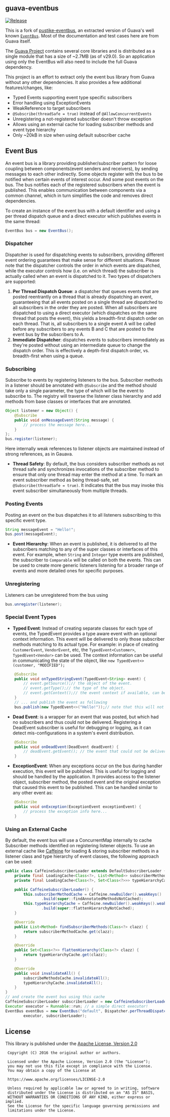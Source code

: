 ## guava-eventbus
[![Release](https://jitpack.io/v/crykn/guava-eventbus.svg)](https://jitpack.io/#crykn/guava-eventbus)

This is a fork of [pustike-eventbus](https://github.com/pustike/pustike-eventbus), an extracted version of Guava's well known [`EventBus`](https://github.com/google/guava/wiki/EventBusExplained). Most of the documentation  and test cases here are from Guava itself.

The [Guava Project](https://github.com/google/guava) contains several core libraries and is distributed as a single module that has a size of ~2.7MB (as of v29.0). So an application using only the EventBus will also need to include the full Guava dependency.

This project is an effort to extract only the event bus library from Guava without any other dependencies. It also provides a few additional features/changes, like:
* Typed Events supporting event type specific subscribers
* Error handling using ExceptionEvents
* WeakReference to target subscribers
* `@Subscribe(threadSafe = true)` instead of `@AllowConcurrentEvents`
* Unregistering a not-registered subscriber doesn't throw exception
* Allows using an external cache for loading subscriber methods and event type hierarchy
* Only ~20kB in size when using default subscriber cache

## Event Bus
An event bus is a library providing publisher/subscriber pattern for loose coupling between components(event senders and receivers), by sending messages to each other indirectly. Some objects register with the bus to be notified when certain events of interest occur. And some post events on the bus. The bus notifies each of the registered subscribers when the event is published. This enables communication between components via a common channel, which in turn simplifies the code and removes direct dependencies.

To create an instance of the event bus with a default identifier and using a per thread dispatch queue and a direct executor which publishes events in the same thread:
```java
EventBus bus = new EventBus();
```

### Dispatcher
Dispatcher is used for dispatching events to subscribers, providing different event ordering guarantees that make sense for different situations. Please note that the dispatcher controls the order in which events are dispatched, while the executor controls how (i.e. on which thread) the subscriber is actually called when an event is dispatched to it. Two types of dispatchers are supported:

1. **Per Thread Dispatch Queue**: a dispatcher that queues events that are posted reentrantly on a thread that is already dispatching an event, guaranteeing that all events posted on a single thread are dispatched to all subscribers in the order they are posted.
   When all subscribers are dispatched to using a direct executor (which dispatches on the same thread that posts the event), this yields a breadth-first dispatch order on each thread. That is, all subscribers to a single event A will be called before any subscribers to any events B and C that are posted to the event bus by the subscribers to A.
2. **Immediate Dispatcher**: dispatches events to subscribers immediately as they're posted without using an intermediate queue to change the dispatch order. This is effectively a depth-first dispatch order, vs. breadth-first when using a queue.

### Subscribing
Subscribe to events by registering listeners to the bus. Subscriber methods in a listener should be annotated with `@Subscribe` and the method should take only a single parameter, the type of which will be the event to subscribe to. The registry will traverse the listener class hierarchy and add methods from base classes or interfaces that are annotated.
```java
Object listener = new Object() {
    @Subscribe
    public void onMessageEvent(String message) {
        // process the message here...
    }
};
bus.register(listener);
```
Here internally weak references to listener objects are maintained instead of strong references, as in Gauava.

* **Thread Safety**: By default, the bus considers subscriber methods as not thread safe and synchronizes invocations of the subscriber method to ensure that only one thread may enter the method at a time. To mark an event subscriber method as being thread-safe, set `@Subscribe(threadSafe = true)`. It indicates that the bus may invoke this event subscriber simultaneously from multiple threads.

### Posting Events
Posting an event on the bus dispatches it to all listeners subscribing to this specific event type.
```java
String messageEvent = "Hello!";
bus.post(messageEvent);
```
* **Event Hierarchy**: When an event is published, it is delivered to all the subscribers matching to any of the super classes or interfaces of this event. For example, when `String` and `Integer` type events are published, the subscriber to `Comparable` will be called on both the events. This can be used to create more generic listeners listening for a broader range of events and more detailed ones for specific purposes.

### Unregistering
Listeners can be unregistered from the bus using
```java
bus.unregister(listener);
```

### Special Event Types
* **Typed Event**: Instead of creating separate classes for each type of events, the TypedEvent provides a type aware event with an optional context information. This event will be delivered to only those subscriber methods matching to its actual type. For example: in place of creating `CustomerEvent`, `VendorEvent`, etc, the `TypedEvent<Customer>`, `TypedEvent<Vendor>` can be used. The context information can be useful in communicating the state of the object, like `new TypedEvent<>(customer, "MODIFIED");`
```java
    @Subscribe
    public void onTypedStringEvent(TypedEvent<String> event) {
        // event.getSource();// the object of the event.
        // event.getType();// the type of the object.
        // event.getContext();// the event context if available, can be null.
    }
    // ... and publish the event as following
    bus.publish(new TypedEvent<>("Hello!"));// note that this will not be matched to TypedEvent<Integer> subscriber!
```
* **Dead Event**: is a wrapper for an event that was posted, but which had no subscribers and thus could not be delivered. Registering a DeadEvent subscriber is useful for debugging or logging, as it can detect mis-configurations in a system's event distribution.
```java
    @Subscribe
    public void onDeadEvent(DeadEvent deadEvent) {
        // deadEvent.getEvent(); // the event that could not be delivered.
    }
```
* **ExceptionEvent**: When any exceptions occur on the bus during handler execution, this event will be published. This is useful for logging and should be handled by the application. It provides access to the listener object, subscriber method, the posted event and the original exception that caused this event to be published. This can be handled similar to any other event as:
```java
    @Subscribe
    public void onException(ExceptionEvent exceptionEvent) {
        // process the exception info here...
    }
```

### Using an External Cache
By default, the event bus will use a ConcurrentMap internally to cache Subscriber methods identified on registering listener objects. To use an external cache like [Caffeine](https://github.com/ben-manes/caffeine) for loading & storing subscriber methods in a listener class and type hierarchy of event classes, the following approach can be used:
```java
public class CaffeineSubscriberLoader extends DefaultSubscriberLoader {
    private final LoadingCache<Class<?>, List<Method>> subscriberMethodCache;
    private final LoadingCache<Class<?>, Set<Class<?>>> typeHierarchyCache;

    public CaffeineSubscriberLoader() {
        this.subscriberMethodCache = Caffeine.newBuilder().weakKeys()
                .build(super::findAnnotatedMethodsNotCached);
        this.typeHierarchyCache = Caffeine.newBuilder().weakKeys().weakValues()
                .build(super::flattenHierarchyNotCached);
    }

    @Override
    public List<Method> findSubscriberMethods(Class<?> clazz) {
        return subscriberMethodCache.get(clazz);
    }

    @Override
    public Set<Class<?>> flattenHierarchy(Class<?> clazz) {
        return typeHierarchyCache.get(clazz);
    }

    @Override
    public void invalidateAll() {
        subscribeMethodsCache.invalidateAll();
        typeHierarchyCache.invalidateAll();
    }
}
// and create the event bus using this cache
CaffeineSubscriberLoader subscriberLoader = new CaffeineSubscriberLoader();
Executor executor = Runnable::run; // a simple direct executor!
EventBus eventBus = new EventBus("default", Dispatcher.perThreadDispatchQueue(),
        executor, subscriberLoader);
```

## License
This library is published under the [Apache License, Version 2.0](https://www.apache.org/licenses/LICENSE-2.0)
```
 Copyright (C) 2016 the original author or authors.

 Licensed under the Apache License, Version 2.0 (the "License");
 you may not use this file except in compliance with the License.
 You may obtain a copy of the License at

 https://www.apache.org/licenses/LICENSE-2.0

 Unless required by applicable law or agreed to in writing, software
 distributed under the License is distributed on an "AS IS" BASIS,
 WITHOUT WARRANTIES OR CONDITIONS OF ANY KIND, either express or implied.
 See the License for the specific language governing permissions and
 limitations under the License.
```
